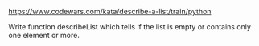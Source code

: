 https://www.codewars.com/kata/describe-a-list/train/python

Write function describeList which tells if the list is empty or contains only one element or more.
